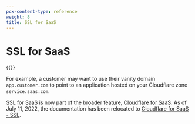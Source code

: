 ```yaml
---
pcx-content-type: reference
weight: 8
title: SSL for SaaS
---
```


# SSL for SaaS

{{<render file="../../cloudflare-for-saas/_partials/_ssl-for-saas-definition.md">}} <br>

For example, a customer may want to use their vanity domain `app.customer.com` to point to an application hosted on your Cloudflare zone `service.saas.com`.

SSL for SaaS is now part of the broader feature, [Cloudflare for SaaS](/cloudflare-for-saas/). As of July 11, 2022, the documentation has been relocated to [Cloudflare for SaaS - SSL](/cloudflare-for-saas/certificate-management/).